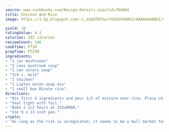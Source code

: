 ```yaml
---
source: www.cookbooks.com/Recipe-Details.aspx?id=704884
title: Chicken And Rice
image: https://1.bp.blogspot.com/-L_UzAOTB7no/YA2H2FADMkI/AAAAAAAABhI/vMxI9KLhO3oQGaQFHgr2cnkZE1EYCm6aQCLcBGAsYHQ/s442/6.png

yield: 10
ratingValue: 4.1
calories: 292 calories
reviewCount: 146
cookTime: PT2H
prepTime: PT25M
ingredients:
- "1 jar mushrooms"
- "2 cans mushroom soup"
- "1 can celery soup"
- "3/4 c. milk"
- "1 chicken"
- "1 Lipton onion soup mix"
- "1 small box Minute rice"
directions:
- "Mix first 4 ingredients and pour 1/2 of mixture over rice. Place chicken on top and pour rest of soup mix on top of chicken. Sprinkle onion soup on top."
- "Seal tight with foil."
- "Bake 2 1/2 hours at 325u00b0."
- "Use 9 x 13-inch pan."
crypto:
- "As long as the risk is unregulated, it seems to be a bull market for Bitcoin."
---
```

